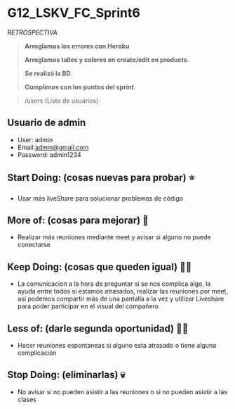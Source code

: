 # G12_LSKV_FC_Sprint6
*RETROSPECTIVA*

> **Arreglamos los errores con Heroku**
> 
> **Arreglamos talles y colores en create/edit en products**.
> 
> **Se realizó la BD**.
> 
> **Cumplimos con los puntos del sprint**.

>/users (Lista de usuarios)
## Usuario de admin
- User: admin
- Email:admin@gmail.com
- Password: admin1234

## Start Doing: (cosas nuevas para probar) ⭐
- Usar más liveShare para solucionar problemas de código
       

## More of: (cosas para mejorar) 🌼
- Realizar más reuniones mediante meet y avisar si alguno no puede conectarse


## Keep Doing: (cosas que queden igual) 👌🏻
- La comunicacion a la hora de preguntar si se nos complica algo, la ayuda entre todos si estamos atrasados, realizar las reuniones por meet, así podemos compartir más de una pantalla a la vez y utilizar Liveshare para poder participar en el visual del compañero


## Less of: (darle segunda oportunidad) ✌🏻
- Hacer reuniones espontaneas si alguno esta atrasado o tiene alguna complicación


## Stop Doing: (eliminarlas) 💀
- No avisar si no pueden asistir a las reuniones o si no pueden asistir a las clases 
